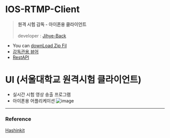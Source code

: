 # IOS-RTMP-Client

> #### 원격 시험 감독 - 아이폰용 클라이언트
>
> developer : [Jihye-Back](https://github.com/happy-jihye)

- You can [downLoad Zip Fil](https://drive.google.com/file/d/1l1yFI9HbmZkCa9CycYoJ8Xp4Po-cO_sq/view?usp=sharing)
- [감독관용 뷰어](https://github.com/SSAI-Remote-Proctor/Snu-Remote-Test-Supervision-RTMP-HLS-ver2)
- [RestAPI](https://github.com/younghoSNU/restapi)



# UI (서울대학교 원격시험 클라이언트)
- 실시간 시험 영상 송출 프로그램
- 아이폰용 어플리케이션
![image](https://user-images.githubusercontent.com/78718131/109583212-e1209900-7b42-11eb-9622-896351232a16.png)

---
### Reference
[Hashinkit](https://github.com/happy-jihye/HaishinKit.swift)
